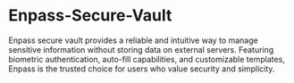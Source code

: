 # Enpass-Secure-Vault
Enpass secure vault provides a reliable and intuitive way to manage sensitive information without storing data on external servers. Featuring biometric authentication, auto-fill capabilities, and customizable templates, Enpass is the trusted choice for users who value security and simplicity.
